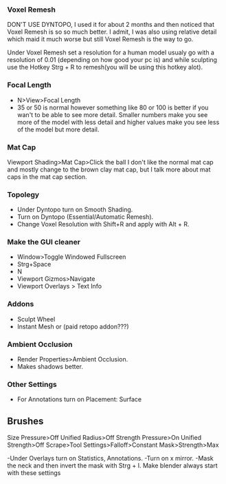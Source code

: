 ### Voxel Remesh
DON'T USE DYNTOPO, I used it for about 2 months and then noticed that Voxel Remesh is so so much better. I admit, I was also using relative detail which maid it much worse but still Voxel Remesh is the way to go.

Under Voxel Remesh set a resolution for a human modeI usualy go with a resolution of 0.01 (depending on how good your pc is) and while sculpting use the Hotkey Strg + R to remesh(you will be using this hotkey alot).

### Focal Length
  - N>View>Focal Length
  - 35 or 50 is normal however something like 80 or 100 is better if you wan't to be able to see more detail. Smaller numbers make you see more of the model with less detail and     higher values make you see less of the model but more detail.

### Mat Cap
Viewport Shading>Mat Cap>Click the ball
I don't like the normal mat cap and mostly change to the brown clay mat cap, but I talk more about mat caps in the mat cap section.

### Topolegy
  - Under Dyntopo turn on Smooth Shading.
  - Turn on Dyntopo (Essential/Automatic Remesh).
  - Change Voxel Resolution with Shift+R and apply with Alt + R.

### Make the GUI cleaner
  - Window>Toggle Windowed Fullscreen
  - Strg+Space
  - N
  - Viewport Gizmos>Navigate
  - Viewport Overlays > Text Info

### Addons
  - Sculpt Wheel
  - Instant Mesh or (paid retopo addon???)

### Ambient Occlusion
  - Render Properties>Ambient Occlusion.
  - Makes shadows better.

### Other Settings
  - For Annotations turn on Placement: Surface

## Brushes
Size Pressure>Off
Unified Radius>Off
Strength Pressure>On
Unified Strength>Off
Scrape>Tool Settings>Falloff>Constant
Mask>Strength>Max

-Under Overlays turn on Statistics, Annotations.
-Turn on x mirror.
-Mask the neck and then invert the mask with Strg + I.
Make blender always start with these settings
